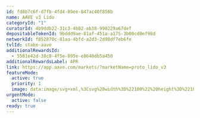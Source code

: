 ```yaml
---
id: fd8b7c6f-d7fb-4fd4-89ee-847ac40f858b
name: AAVE v3 Lido
categoryId: "1"
curatorId: 4b9ddb22-31c3-4b02-ab38-990229a67def
depositableTokenId: 9bddd9ae-81af-451a-a175-3b00cd0ef98d
networkId: f852870c-81aa-4bfd-a2d3-2d98df7eb6fe
tvlId: stake-aave
additionalRewardsId:
  - 5581e42d-38c8-4f5e-895e-e8640db5a450
additionalRewardsLabel: APR
link: https://app.aave.com/markets/?marketName=proto_lido_v3
featureMode:
  active: true
  priority: 1
  image: data:image/svg+xml,%3Csvg%20width%3D%22100%22%20height%3D%22100%22%20viewBox%3D%220%200%20100%20100%22%20fill%3D%22none%22%20xmlns%3D%22http%3A%2F%2Fwww.w3.org%2F2000%2Fsvg%22%3E%0A%3Cpath%20d%3D%22M78.091%2048.4123L54.1994%2062.3698C50.5657%2064.4915%2044.6576%2064.4915%2041.0005%2062.3698L16.9514%2048.4123C13.2943%2046.2885%2013.2752%2042.8493%2016.9089%2040.7256L40.8005%2026.768C44.4343%2024.6463%2050.3423%2024.6463%2053.9994%2026.768L78.0485%2040.7256C81.7056%2042.8493%2081.7248%2046.2885%2078.091%2048.4123Z%22%20fill%3D%22url(%23paint0_linear_16646_252000)%22%2F%3E%0A%3Cpath%20d%3D%22M80.7954%2044.7842C80.7933%2044.8308%2080.789%2044.8773%2080.7848%2044.9239C80.7805%2044.9641%2080.7741%2045.0043%2080.7699%2045.0445C80.7635%2045.091%2080.7571%2045.1376%2080.7486%2045.1841C80.7401%2045.2244%2080.7316%2045.2667%2080.7231%2045.3069C80.7125%2045.3513%2080.7018%2045.3979%2080.6891%2045.4423C80.6784%2045.4825%2080.6657%2045.5248%2080.6529%2045.565C80.638%2045.6095%2080.6232%2045.6539%2080.6083%2045.7005C80.5934%2045.7407%2080.5785%2045.7809%2080.5636%2045.8211C80.5445%2045.8676%2080.5254%2045.9142%2080.5041%2045.9629C80.4871%2046.0031%2080.468%2046.0412%2080.4488%2046.0793C80.4254%2046.1258%2080.4021%2046.1724%2080.3765%2046.2189C80.3553%2046.257%2080.3362%2046.2951%2080.3128%2046.3311C80.2809%2046.3861%2080.2468%2046.4411%2080.2107%2046.4961C80.1894%2046.53%2080.1682%2046.5638%2080.1448%2046.5956C80.1023%2046.6548%2080.0576%2046.7162%2080.013%2046.7755C79.9939%2046.8008%2079.9747%2046.8284%2079.9535%2046.8537C79.8791%2046.949%2079.7961%2047.0421%2079.7111%2047.1352C79.6898%2047.1585%2079.6664%2047.1817%2079.643%2047.205C79.575%2047.2749%2079.5048%2047.3447%2079.4304%2047.4145C79.3964%2047.4463%2079.3645%2047.478%2079.3284%2047.5076C79.2837%2047.5478%2079.2391%2047.5859%2079.1945%2047.624C79.1519%2047.66%2079.1094%2047.696%2079.0669%2047.7298C79.0201%2047.7679%2078.9712%2047.806%2078.9202%2047.8441C78.8755%2047.8779%2078.8288%2047.9139%2078.782%2047.9478C78.731%2047.9837%2078.6778%2048.0218%2078.6247%2048.0578C78.5758%2048.0917%2078.5269%2048.1255%2078.4758%2048.1594C78.4206%2048.1954%2078.3632%2048.2313%2078.3057%2048.2652C78.2335%2048.3096%2078.1633%2048.3541%2078.0889%2048.3964L78.0719%2054.2432L78.0889%2048.3985L54.2131%2062.2082L54.1769%2091.5707L54.2131%2062.2103C54.0727%2062.2907%2053.9303%2062.3669%2053.7836%2062.4431C53.7411%2062.4642%2053.6985%2062.4854%2053.6582%2062.5065C53.5433%2062.5637%2053.4285%2062.6166%2053.3116%2062.6695C53.2733%2062.6864%2053.2351%2062.7055%2053.1947%2062.7224C53.0416%2062.788%2052.8864%2062.8515%2052.7291%2062.9107C52.7014%2062.9213%2052.6738%2062.9298%2052.6461%2062.9403C52.5122%2062.989%2052.3783%2063.0377%2052.2401%2063.0821C52.1848%2063.1012%2052.1274%2063.1181%2052.0721%2063.1371C51.9977%2063.1604%2051.9212%2063.1837%2051.8446%2063.207C51.7808%2063.226%2051.717%2063.2451%2051.6511%2063.262C51.5746%2063.2832%2051.4959%2063.3043%2051.4194%2063.3234C51.3535%2063.3403%2051.2897%2063.3572%2051.2238%2063.372C51.1451%2063.3911%2051.0643%2063.4101%2050.9857%2063.4271C50.9198%2063.4419%2050.856%2063.4567%2050.7901%2063.4694C50.7093%2063.4863%2050.6264%2063.5011%2050.5456%2063.518C50.4839%2063.5307%2050.4223%2063.5413%2050.3585%2063.5519C50.1841%2063.5836%2050.0077%2063.6112%2049.8312%2063.6365C49.8057%2063.6408%2049.7802%2063.6429%2049.7568%2063.645C49.6016%2063.6662%2049.4485%2063.6831%2049.2912%2063.7C49.2317%2063.7064%2049.1721%2063.7127%2049.1147%2063.717C49.0148%2063.7254%2048.9149%2063.7339%2048.8128%2063.7424C48.7512%2063.7466%2048.6874%2063.7508%2048.6257%2063.755C48.5216%2063.7614%2048.4153%2063.7656%2048.3111%2063.7699C48.2537%2063.772%2048.1941%2063.7762%2048.1367%2063.7762C48.0453%2063.7783%2047.9539%2063.7804%2047.8646%2063.7804C47.8008%2063.7804%2047.737%2063.7826%2047.6732%2063.7826C47.5754%2063.7826%2047.4798%2063.7826%2047.382%2063.7804C47.3246%2063.7804%2047.2672%2063.7804%2047.2098%2063.7783C47.1205%2063.7762%2047.0312%2063.772%2046.9419%2063.7677C46.8802%2063.7656%2046.8186%2063.7635%2046.7569%2063.7593C46.6612%2063.755%2046.5656%2063.7466%2046.4699%2063.7402C46.4146%2063.736%2046.3593%2063.7339%2046.3062%2063.7297C46.1914%2063.7212%2046.0787%2063.7085%2045.9639%2063.6958C45.9277%2063.6916%2045.8916%2063.6894%2045.8576%2063.6852C45.7088%2063.6683%2045.5599%2063.6492%2045.4111%2063.6281C45.3877%2063.6238%2045.3643%2063.6217%2045.3409%2063.6175C45.2134%2063.5985%2045.0858%2063.5794%2044.9583%2063.5583C44.9051%2063.5498%2044.8541%2063.5392%2044.8009%2063.5286C44.7052%2063.5117%2044.6074%2063.4927%2044.5118%2063.4736C44.4607%2063.463%2044.4118%2063.4524%2044.3629%2063.4419C44.2588%2063.4186%2044.1546%2063.3953%2044.0504%2063.372C43.993%2063.3572%2043.9356%2063.3424%2043.8761%2063.3276C43.7825%2063.3043%2043.6869%2063.2789%2043.5933%2063.2535C43.5402%2063.2387%2043.487%2063.2239%2043.4339%2063.2091C43.285%2063.1668%2043.1383%2063.1202%2042.9938%2063.0737C42.9682%2063.0652%2042.9406%2063.0567%2042.9151%2063.0483C42.7471%2062.9911%2042.5834%2062.9319%2042.4218%2062.8684C42.3878%2062.8557%2042.3538%2062.8409%2042.3198%2062.8282C42.1093%2062.7436%2041.9031%2062.6547%2041.7011%2062.5595C41.682%2062.551%2041.6607%2062.5404%2041.6416%2062.5298C41.4311%2062.4283%2041.227%2062.3224%2041.0293%2062.2082L16.994%2048.3964C15.1549%2047.3405%2014.2365%2045.9523%2014.2407%2044.5684L14.1961%2076.7834C14.1918%2078.1673%2015.1103%2079.5555%2016.9493%2080.6114L16.9876%2050.1908L16.9493%2080.6136L40.9825%2094.4232C41.1802%2094.5375%2041.3864%2094.6433%2041.5948%2094.7449C41.6139%2094.7555%2041.6352%2094.7639%2041.6543%2094.7745C41.8563%2094.8697%2042.0625%2094.9586%2042.273%2095.0433C42.2922%2095.0496%2042.3092%2095.0602%2042.3262%2095.0665C42.3411%2095.0729%2042.3581%2095.0771%2042.3729%2095.0835C42.5345%2095.1469%2042.7004%2095.2062%2042.8662%2095.2633C42.8917%2095.2718%2042.9172%2095.2803%2042.9427%2095.2887C43.0873%2095.3374%2043.2361%2095.3818%2043.385%2095.4263C43.4105%2095.4326%2043.4339%2095.4411%2043.4594%2095.4495C43.487%2095.458%2043.5168%2095.4644%2043.5444%2095.4728C43.638%2095.4982%2043.7315%2095.5236%2043.8272%2095.5469C43.8846%2095.5617%2043.942%2095.5765%2043.9994%2095.5892C44.1036%2095.6146%2044.2077%2095.6379%2044.3119%2095.659C44.3523%2095.6675%2044.3906%2095.6781%2044.4289%2095.6865C44.4395%2095.6887%2044.4501%2095.6908%2044.4608%2095.6929C44.5564%2095.7119%2044.6542%2095.731%2044.7499%2095.7479C44.8009%2095.7564%2044.8541%2095.767%2044.9051%2095.7775C45.0327%2095.7987%2045.1602%2095.8199%2045.2878%2095.8368C45.3091%2095.8389%2045.3303%2095.8431%2045.3516%2095.8474C45.3516%2095.8474%2045.3537%2095.8474%2045.3558%2095.8474C45.5047%2095.8685%2045.6514%2095.8876%2045.8023%2095.9045C45.8384%2095.9087%2045.8746%2095.9109%2045.9086%2095.9151C46.0213%2095.9278%2046.1361%2095.9384%2046.2509%2095.9489C46.253%2095.9489%2046.2573%2095.9489%2046.2594%2095.9489C46.3126%2095.9532%2046.3657%2095.9553%2046.4189%2095.9595C46.5145%2095.9659%2046.6081%2095.9743%2046.7038%2095.9786C46.7675%2095.9828%2046.8313%2095.9828%2046.8951%2095.987C46.9823%2095.9913%2047.0694%2095.9955%2047.1566%2095.9976C47.163%2095.9976%2047.1715%2095.9976%2047.1779%2095.9976C47.2289%2095.9976%2047.2799%2095.9976%2047.331%2095.9976C47.4266%2095.9976%2047.5244%2095.9997%2047.6201%2095.9997C47.6839%2095.9997%2047.7477%2095.9997%2047.8114%2095.9976C47.9029%2095.9976%2047.9922%2095.9955%2048.0836%2095.9934C48.1006%2095.9934%2048.1176%2095.9934%2048.1346%2095.9934C48.1771%2095.9934%2048.2197%2095.9892%2048.2622%2095.987C48.3664%2095.9828%2048.4705%2095.9786%2048.5747%2095.9722C48.6385%2095.968%2048.7001%2095.9638%2048.7639%2095.9595C48.8639%2095.9532%2048.9638%2095.9447%2049.0637%2095.9341C49.0977%2095.9299%2049.1339%2095.9299%2049.1679%2095.9257C49.1913%2095.9235%2049.2168%2095.9193%2049.2402%2095.9172C49.3954%2095.9003%2049.5506%2095.8833%2049.7058%2095.8622C49.7313%2095.858%2049.7568%2095.8558%2049.7802%2095.8537C49.9567%2095.8283%2050.1331%2095.8008%2050.3075%2095.7691C50.3245%2095.767%2050.3393%2095.7648%2050.3564%2095.7606C50.4031%2095.7521%2050.4478%2095.7416%2050.4946%2095.7331C50.5775%2095.7183%2050.6583%2095.7014%2050.7391%2095.6844C50.805%2095.6717%2050.8709%2095.6569%2050.9368%2095.6421C51.0176%2095.6252%2051.0962%2095.6061%2051.1749%2095.5871C51.2408%2095.5723%2051.3046%2095.5554%2051.3705%2095.5384C51.4492%2095.5194%2051.5257%2095.4982%2051.6022%2095.4771C51.666%2095.4601%2051.7319%2095.4411%2051.7957%2095.422C51.8722%2095.3988%2051.9467%2095.3776%2052.0232%2095.3522C52.0551%2095.3416%2052.0891%2095.3332%2052.1231%2095.3226C52.1465%2095.3141%2052.1699%2095.3056%2052.1933%2095.2972C52.3294%2095.2527%2052.4633%2095.2062%2052.5972%2095.1554C52.6249%2095.1448%2052.6546%2095.1364%2052.6823%2095.1258C52.8396%2095.0665%2052.9948%2095.003%2053.1479%2094.9375C53.1883%2094.9205%2053.2266%2094.9015%2053.267%2094.8845C53.3839%2094.8316%2053.4987%2094.7787%2053.6135%2094.7216C53.656%2094.7004%2053.6985%2094.6793%2053.7411%2094.6581C53.8878%2094.5841%2054.0302%2094.5079%2054.1705%2094.4275L78.0485%2080.6178C78.0868%2080.5945%2078.125%2080.5712%2078.1612%2080.5501C78.1973%2080.5289%2078.2292%2080.5078%2078.2632%2080.4866C78.3206%2080.4506%2078.378%2080.4168%2078.4333%2080.3808C78.4843%2080.3469%2078.5332%2080.3131%2078.5821%2080.2792C78.6353%2080.2432%2078.6884%2080.2073%2078.7395%2080.1692C78.7862%2080.1353%2078.833%2080.0993%2078.8777%2080.0655C78.9266%2080.0274%2078.9755%2079.9893%2079.0244%2079.9512C79.069%2079.9152%2079.1115%2079.8814%2079.1519%2079.8454C79.1987%2079.8073%2079.2433%2079.7671%2079.2859%2079.729C79.3029%2079.7121%2079.3241%2079.6973%2079.3411%2079.6804C79.3581%2079.6656%2079.3709%2079.6486%2079.3879%2079.6338C79.4623%2079.564%2079.5325%2079.4941%2079.6005%2079.4243C79.6239%2079.401%2079.6473%2079.3778%2079.6686%2079.3545C79.7536%2079.2614%2079.8344%2079.1683%2079.9109%2079.073C79.9152%2079.0688%2079.9173%2079.0646%2079.9216%2079.0603C79.9386%2079.0392%2079.9535%2079.0159%2079.9705%2078.9947C80.0151%2078.9355%2080.0598%2078.8762%2080.1023%2078.8149C80.1257%2078.781%2080.1469%2078.7493%2080.1682%2078.7154C80.2043%2078.6604%2080.2383%2078.6054%2080.2702%2078.5504C80.2787%2078.5356%2080.2894%2078.5207%2080.2979%2078.5059C80.3106%2078.4826%2080.3213%2078.4615%2080.3319%2078.4382C80.3574%2078.3917%2080.3808%2078.3451%2080.4042%2078.2985C80.4233%2078.2605%2080.4425%2078.2202%2080.4595%2078.1822C80.4807%2078.1356%2080.4999%2078.0891%2080.519%2078.0404C80.5275%2078.0192%2080.5381%2077.9981%2080.5466%2077.9769C80.553%2077.9579%2080.5594%2077.9388%2080.5658%2077.9198C80.5828%2077.8753%2080.5955%2077.8309%2080.6104%2077.7843C80.6232%2077.7441%2080.6359%2077.7018%2080.6466%2077.6616C80.6593%2077.6172%2080.6699%2077.5706%2080.6806%2077.5262C80.687%2077.5008%2080.6933%2077.4775%2080.6976%2077.4521C80.7018%2077.4352%2080.7018%2077.4182%2080.7061%2077.4034C80.7146%2077.3569%2080.721%2077.3103%2080.7273%2077.2638C80.7337%2077.2236%2080.738%2077.1834%2080.7422%2077.141C80.7465%2077.0945%2080.7507%2077.0479%2080.7529%2077.0014C80.7529%2076.9739%2080.7571%2076.9464%2080.7592%2076.9188C80.7592%2076.8913%2080.7592%2076.8638%2080.7592%2076.8363L80.8039%2044.6213C80.8039%2044.6763%2080.7996%2044.7292%2080.7975%2044.7842H80.7954Z%22%20fill%3D%22url(%23paint1_linear_16646_252000)%22%2F%3E%0A%3Cpath%20d%3D%22M77.1782%2031.6537C77.1782%2031.8059%2077.168%2031.9581%2077.1578%2032.1069C77.151%2032.2353%2077.1442%2032.3672%2077.1306%2032.4957C77.1204%2032.6073%2077.1034%2032.7223%2077.0864%2032.8339C77.0695%2032.9624%2077.0491%2033.0909%2077.0253%2033.2193C77.0049%2033.3343%2076.9777%2033.4459%2076.9539%2033.5609C76.9267%2033.686%2076.8961%2033.8111%2076.8622%2033.9362C76.8316%2034.0512%2076.7976%2034.1628%2076.7636%2034.2777C76.7262%2034.4028%2076.6854%2034.528%2076.6379%2034.6497C76.5971%2034.7613%2076.5563%2034.8729%2076.5121%2034.9845C76.4612%2035.1163%2076.4034%2035.2448%2076.3456%2035.3767C76.298%2035.4849%2076.2471%2035.5931%2076.1927%2035.7013C76.1281%2035.8298%2076.0601%2035.9583%2075.9922%2036.0902C75.9344%2036.195%2075.8766%2036.2998%2075.8189%2036.4013C75.7305%2036.5534%2075.632%2036.7056%2075.5334%2036.8578C75.4722%2036.9491%2075.4145%2037.0438%2075.3533%2037.1351C75.2377%2037.3041%2075.112%2037.4698%2074.9863%2037.6355C74.9285%2037.7133%2074.8741%2037.791%2074.813%2037.8688C74.7824%2037.906%2074.7518%2037.9398%2074.7246%2037.977C74.5887%2038.1427%2074.4493%2038.305%2074.3032%2038.4707C74.2624%2038.5147%2074.225%2038.562%2074.1809%2038.606C74.0075%2038.7953%2073.8274%2038.9813%2073.6405%2039.1673C73.6065%2039.2011%2073.5726%2039.2315%2073.5352%2039.2654C73.3925%2039.404%2073.2429%2039.5393%2073.09%2039.6779C72.9677%2039.7861%2072.8419%2039.8943%2072.7162%2040.0025C72.5972%2040.1006%2072.4817%2040.202%2072.3594%2040.3001C72.2268%2040.4049%2072.0909%2040.5131%2071.9516%2040.6179C71.8258%2040.716%2071.6967%2040.8107%2071.5675%2040.9054C71.4248%2041.0102%2071.2787%2041.1116%2071.1292%2041.2131C70.9932%2041.3077%2070.8573%2041.399%2070.7146%2041.4903C70.5616%2041.5918%2070.4019%2041.6898%2070.2456%2041.7879C70.0485%2041.9096%2069.8514%2042.0348%2069.6441%2042.1531C69.2567%2042.3763%2068.8557%2042.5893%2068.4513%2042.7956C68.3357%2042.8564%2068.2168%2042.9139%2068.0978%2042.9714C67.7818%2043.127%2067.4623%2043.2757%2067.1361%2043.4211C67.0274%2043.4685%2066.9186%2043.5192%2066.8065%2043.5699C66.3817%2043.7525%2065.9501%2043.9284%2065.5117%2044.0941C65.4335%2044.1245%2065.3554%2044.1482%2065.2772%2044.1786C64.9068%2044.3172%2064.5296%2044.4457%2064.1524%2044.5708C63.996%2044.6216%2063.8397%2044.6723%2063.6834%2044.723C63.4761%2044.7872%2063.2654%2044.8515%2063.0513%2044.9157C62.8712%2044.9665%2062.6945%2045.0206%2062.5144%2045.0679C62.3003%2045.1254%2062.0862%2045.1829%2061.8687%2045.2404C61.6886%2045.2877%2061.5051%2045.3317%2061.3249%2045.3756C61.1041%2045.4297%2060.8832%2045.4771%2060.6623%2045.5278C60.4788%2045.5684%2060.2986%2045.6089%2060.1151%2045.6461C59.8909%2045.6935%2059.6632%2045.7374%2059.4355%2045.778C59.2622%2045.8118%2059.0888%2045.8456%2058.9155%2045.8761C58.4296%2045.9606%2057.9402%2046.0418%2057.4474%2046.1094C57.3761%2046.1195%2057.3081%2046.1263%2057.2367%2046.1364C56.8086%2046.1939%2056.377%2046.2446%2055.9454%2046.2886C55.7823%2046.3055%2055.6157%2046.3224%2055.4492%2046.3359C55.1706%2046.363%2054.8919%2046.3833%2054.6132%2046.4036C54.4399%2046.4171%2054.2632%2046.4306%2054.0899%2046.4408C53.7976%2046.4577%2053.5088%2046.4712%2053.2165%2046.4847C53.0534%2046.4915%2052.8903%2046.4983%2052.7271%2046.505C52.4757%2046.5118%2052.2208%2046.5152%2051.9693%2046.5185C51.7926%2046.5185%2051.6159%2046.5253%2051.4392%2046.5253C51.1707%2046.5253%2050.8988%2046.5219%2050.6304%2046.5185C50.4707%2046.5185%2050.3109%2046.5185%2050.1512%2046.5118C49.9031%2046.505%2049.6551%2046.4949%2049.407%2046.4813C49.2337%2046.4746%2049.0637%2046.4678%2048.8904%2046.4611C48.622%2046.4475%2048.3569%2046.4272%2048.0884%2046.407C47.9355%2046.3968%2047.7826%2046.3867%2047.633%2046.3765C47.3068%2046.3495%2046.984%2046.3157%2046.6577%2046.2818C46.566%2046.2717%2046.4742%2046.2649%2046.3859%2046.2548C45.9713%2046.2074%2045.5567%2046.1567%2045.1455%2046.0992C45.0775%2046.0891%2045.0095%2046.079%2044.9416%2046.0688C44.5915%2046.0181%2044.2415%2045.964%2043.8915%2045.9031C43.7453%2045.8794%2043.5992%2045.849%2043.4497%2045.822C43.1812%2045.7746%2042.9161%2045.7239%2042.6511%2045.6698C42.5117%2045.6427%2042.3724%2045.6089%2042.2365%2045.5785C41.9442%2045.5143%2041.652%2045.45%2041.3631%2045.3824C41.2034%2045.3452%2041.0437%2045.3012%2040.8839%2045.264C40.6189%2045.1964%2040.3572%2045.1288%2040.0955%2045.0578C39.946%2045.0172%2039.7999%2044.9732%2039.6537%2044.9326C39.2391%2044.8143%2038.8313%2044.6858%2038.4269%2044.5539C38.3556%2044.5303%2038.2842%2044.51%2038.2128%2044.4863C37.7473%2044.3307%2037.2919%2044.1617%2036.8433%2043.9892C36.6598%2043.9182%2036.4797%2043.8438%2036.2996%2043.7694C36.1568%2043.7119%2036.0107%2043.6511%2035.868%2043.5902C35.6641%2043.5023%2035.467%2043.4144%2035.2665%2043.3231C35.1339%2043.2622%2035.0014%2043.2047%2034.8723%2043.1439C34.6548%2043.0424%2034.4407%2042.9342%2034.2266%2042.826C34.1212%2042.7719%2034.0125%2042.7212%2033.9071%2042.6671C33.5911%2042.5014%2033.2785%2042.3323%2032.9726%2042.1565C29.4553%2040.1378%2027.1512%2037.6828%2026.057%2035.096C25.8565%2034.626%2025.7002%2034.1492%2025.5812%2033.6725C25.5234%2033.4324%2025.4725%2033.1957%2025.4317%2032.9556C25.3535%2032.4754%2025.3127%2031.9953%2025.3161%2031.5117L25.2448%2056.0441C25.2346%2059.8955%2027.7867%2063.7503%2032.9012%2066.6888C33.2071%2066.8647%2033.5197%2067.0337%2033.8358%2067.1994C33.9411%2067.2535%2034.0499%2067.3042%2034.1552%2067.3583C34.3693%2067.4666%2034.5834%2067.5748%2034.8009%2067.6762C34.93%2067.7371%2035.0626%2067.7946%2035.1951%2067.8554C35.3956%2067.9467%2035.5927%2068.038%2035.7966%2068.1225C35.9394%2068.1834%2036.0821%2068.2409%2036.2282%2068.3018C36.3675%2068.3592%2036.5001%2068.4167%2036.6394%2068.4708C36.6836%2068.4877%2036.7278%2068.5013%2036.7719%2068.5182C37.2239%2068.694%2037.6793%2068.8597%2038.1415%2069.0152C38.2128%2069.0389%2038.2842%2069.0592%2038.3556%2069.0829C38.76%2069.2148%2039.1678%2069.3433%2039.5824%2069.4616C39.6503%2069.4819%2039.7183%2069.5056%2039.7863%2069.5258C39.8644%2069.5495%2039.946%2069.5664%2040.0242%2069.5901C40.2858%2069.6611%2040.5475%2069.7321%2040.8126%2069.7964C40.9723%2069.8369%2041.132%2069.8775%2041.2917%2069.9147C41.5806%2069.9823%2041.8729%2070.0466%2042.1651%2070.1108C42.2739%2070.1345%2042.3826%2070.1616%2042.4914%2070.1852C42.5219%2070.192%2042.5525%2070.1954%2042.5797%2070.2021C42.8448%2070.2562%2043.1132%2070.3036%2043.3783%2070.3543C43.5244%2070.3814%2043.6706%2070.4118%2043.8167%2070.4355C44.1633%2070.4963%2044.5134%2070.5504%2044.8668%2070.6011C44.9314%2070.6113%2044.9959%2070.6214%2045.0605%2070.6316C45.0605%2070.6316%2045.0673%2070.6316%2045.0707%2070.6316C45.4819%2070.6891%2045.8965%2070.7432%2046.3111%2070.7871C46.4096%2070.7973%2046.5082%2070.804%2046.6067%2070.8176C46.9228%2070.8514%2047.2388%2070.8818%2047.5583%2070.9089C47.5651%2070.9089%2047.5753%2070.9089%2047.5821%2070.9089C47.7248%2070.919%2047.8709%2070.9291%2048.0137%2070.9393C48.2821%2070.9596%2048.5472%2070.9799%2048.8157%2070.9934C48.989%2071.0035%2049.1589%2071.0069%2049.3322%2071.0137C49.5803%2071.0238%2049.8284%2071.0373%2050.0764%2071.0441C50.0968%2071.0441%2050.1172%2071.0441%2050.1376%2071.0441C50.2769%2071.0475%2050.4163%2071.0441%2050.5556%2071.0475C50.8241%2071.0509%2051.0959%2071.0576%2051.3644%2071.0543C51.5411%2071.0543%2051.7178%2071.0509%2051.8946%2071.0475C52.146%2071.0441%2052.3975%2071.0407%2052.6524%2071.034C52.7%2071.034%2052.7441%2071.034%2052.7917%2071.034C52.9107%2071.0306%2053.0262%2071.0204%2053.1451%2071.0171C53.4374%2071.0035%2053.7263%2070.99%2054.0185%2070.9731C54.1952%2070.963%2054.3686%2070.9494%2054.5419%2070.9359C54.8205%2070.9156%2055.0992%2070.8919%2055.3779%2070.8683C55.4764%2070.8581%2055.5716%2070.8548%2055.6701%2070.8446C55.7381%2070.8378%2055.806%2070.8277%2055.874%2070.8209C56.3056%2070.777%2056.7372%2070.7263%2057.1654%2070.6688C57.2367%2070.6586%2057.3081%2070.6519%2057.3761%2070.6417C57.8688%2070.5741%2058.3582%2070.4929%2058.8442%2070.4084C58.8883%2070.4016%2058.9359%2070.3949%2058.9801%2070.3881C59.1092%2070.3644%2059.235%2070.3374%2059.3641%2070.3137C59.5918%2070.2698%2059.8195%2070.2258%2060.0438%2070.1818C60.2273%2070.1446%2060.4108%2070.1041%2060.5943%2070.0635C60.8152%2070.0128%2061.0361%2069.9654%2061.257%2069.9113C61.4405%2069.8674%2061.6206%2069.82%2061.8007%2069.7761C62.0182%2069.722%2062.2323%2069.6645%2062.4464%2069.6036C62.6265%2069.5529%2062.8066%2069.5022%2062.9833%2069.4515C63.194%2069.3906%2063.4047%2069.3263%2063.6154%2069.2587C63.7072%2069.2317%2063.7989%2069.2046%2063.8907%2069.1742C63.9553%2069.1539%2064.0198%2069.1268%2064.0844%2069.1065C64.465%2068.9814%2064.8388%2068.8496%2065.2093%2068.7143C65.2874%2068.6872%2065.3656%2068.6602%2065.4437%2068.6298C65.8821%2068.4641%2066.3137%2068.2882%2066.7385%2068.1056C66.8507%2068.0583%2066.956%2068.0076%2067.0681%2067.9569C67.3944%2067.8115%2067.7138%2067.6627%2068.0299%2067.5071C68.1488%2067.4496%2068.2678%2067.3922%2068.3833%2067.3313C68.7877%2067.125%2069.1887%2066.912%2069.5761%2066.6888C69.6815%2066.628%2069.7868%2066.5637%2069.8922%2066.5028C69.9907%2066.4454%2070.0825%2066.3811%2070.1776%2066.3236C70.3373%2066.2256%2070.4937%2066.1275%2070.6466%2066.0261C70.7893%2065.9348%2070.9253%2065.8401%2071.0612%2065.7454C71.2107%2065.644%2071.3568%2065.5425%2071.4996%2065.4377C71.6321%2065.343%2071.7579%2065.2449%2071.887%2065.1503C72.0229%2065.0454%2072.1623%2064.9406%2072.2914%2064.8358C72.4137%2064.7377%2072.5327%2064.6397%2072.6482%2064.5382C72.774%2064.43%2072.8997%2064.3218%2073.022%2064.2136C73.073%2064.1696%2073.1274%2064.1257%2073.175%2064.0784C73.2735%2063.9871%2073.3687%2063.8924%2073.4672%2063.8011C73.5012%2063.7673%2073.5386%2063.7368%2073.5726%2063.703C73.7595%2063.517%2073.9396%2063.3311%2074.1129%2063.1417C74.1537%2063.0977%2074.1945%2063.0504%2074.2352%2063.0064C74.3814%2062.8441%2074.5207%2062.6784%2074.6566%2062.5127C74.6872%2062.4755%2074.7178%2062.4417%2074.745%2062.4045C74.7586%2062.3876%2074.7722%2062.3707%2074.7858%2062.3538C74.8333%2062.293%2074.8741%2062.2321%2074.9217%2062.1712C75.0474%2062.0055%2075.1732%2061.8398%2075.2887%2061.6708C75.3533%2061.5795%2075.4111%2061.4848%2075.4688%2061.3935C75.5674%2061.2413%2075.6625%2061.0892%2075.7543%2060.937C75.7781%2060.8964%2075.8087%2060.8525%2075.8325%2060.8119C75.8664%2060.751%2075.897%2060.6868%2075.931%2060.6225C76.0024%2060.494%2076.0669%2060.3655%2076.1315%2060.2337C76.1859%2060.1254%2076.2369%2060.0172%2076.2844%2059.909C76.3422%2059.7805%2076.3966%2059.6487%2076.451%2059.5168C76.4747%2059.4593%2076.5019%2059.4018%2076.5257%2059.341C76.5461%2059.2869%2076.5597%2059.2361%2076.5767%2059.182C76.6209%2059.0569%2076.6617%2058.9318%2076.7024%2058.8067C76.7364%2058.6917%2076.7704%2058.5801%2076.801%2058.4652C76.835%2058.34%2076.8656%2058.2149%2076.8927%2058.0898C76.9097%2058.0222%2076.9301%2057.9546%2076.9437%2057.8869C76.9539%2057.8396%2076.9573%2057.7956%2076.9641%2057.7483C76.9879%2057.6198%2077.0083%2057.4913%2077.0253%2057.3628C77.0423%2057.2512%2077.0559%2057.1363%2077.0695%2057.0247C77.083%2056.8962%2077.0898%2056.7643%2077.0966%2056.6358C77.1%2056.5614%2077.1102%2056.4836%2077.1136%2056.4092C77.1136%2056.3349%2077.117%2056.2571%2077.117%2056.1827L77.1884%2031.6504L77.1782%2031.6537Z%22%20fill%3D%22url(%23paint2_linear_16646_252000)%22%2F%3E%0A%3Cpath%20d%3D%22M69.5253%2021.0087C59.3642%2015.169%2042.9401%2015.169%2032.8436%2021.0087C27.8039%2023.9235%2025.2925%2027.7412%2025.3061%2031.5622C25.3061%2031.7955%2025.3163%2032.0254%2025.3367%2032.2554C25.3469%2032.3737%2025.3571%2032.4921%2025.3741%2032.6138C25.391%2032.7626%2025.4148%2032.9148%2025.442%2033.0635C25.4556%2033.1515%2025.476%2033.2428%2025.493%2033.3307C25.5406%2033.5708%2025.6017%2033.8075%2025.6731%2034.0442C25.7411%2034.2775%2025.8192%2034.5074%2025.9042%2034.7374C25.9484%2034.8523%2025.9959%2034.9707%2026.0469%2035.089C26.0537%2035.1059%2026.0605%2035.1262%2026.0707%2035.1431C26.0979%2035.2108%2026.1319%2035.2818%2026.1625%2035.3494C26.1964%2035.4238%2026.2304%2035.4982%2026.2678%2035.5726C26.329%2035.7044%2026.397%2035.8363%2026.4717%2035.9716C26.5261%2036.0764%2026.5873%2036.1846%2026.6484%2036.2928C26.6552%2036.2996%2026.6586%2036.3063%2026.662%2036.3131C26.7334%2036.4382%2026.8115%2036.5667%2026.8931%2036.6918C26.9509%2036.7831%2027.0087%2036.8744%2027.0698%2036.9623C27.148%2037.0807%2027.2261%2037.1957%2027.3111%2037.3106C27.4029%2037.4391%2027.498%2037.5642%2027.5966%2037.6927C27.6747%2037.7874%2027.7495%2037.8855%2027.8311%2037.9802C27.8378%2037.9869%2027.8446%2037.9971%2027.8514%2038.0038C27.9534%2038.1323%2028.0621%2038.254%2028.1777%2038.3825C28.7826%2039.0622%2029.4826%2039.7182%2030.2813%2040.3505C30.373%2040.4215%2030.4614%2040.4892%2030.5531%2040.5602C30.9167%2040.8375%2031.3008%2041.1114%2031.7018%2041.3751C31.8105%2041.4495%2031.9227%2041.5205%2032.0348%2041.5915C32.3339%2041.7843%2032.6431%2041.9702%2032.9625%2042.1528C33.2786%2042.3354%2033.6048%2042.5113%2033.9345%2042.6837C34.1316%2042.7852%2034.3355%2042.89%2034.5394%2042.9847C34.6447%2043.0388%2034.7535%2043.0895%2034.8622%2043.1402C34.9914%2043.2011%2035.1273%2043.2586%2035.2564%2043.3194C35.2904%2043.333%2035.321%2043.3465%2035.355%2043.3634C35.6166%2043.4817%2035.8817%2043.5967%2036.1536%2043.7083C36.1978%2043.7286%2036.2453%2043.7489%2036.2895%2043.7658C36.4696%2043.8402%2036.6531%2043.9146%2036.8367%2043.9856C37.0609%2044.0735%2037.2886%2044.158%2037.5163%2044.2392C37.6013%2044.2696%2037.6862%2044.3001%2037.7712%2044.3305C37.8663%2044.3643%2037.9581%2044.3981%2038.0533%2044.4286C38.1042%2044.4455%2038.1552%2044.4657%2038.2062%2044.4827C38.2775%2044.5063%2038.3489%2044.5266%2038.4203%2044.5503C38.4373%2044.557%2038.4543%2044.5604%2038.4679%2044.5638C38.8145%2044.6788%2039.1645%2044.787%2039.5179%2044.8918C39.5621%2044.9053%2039.6029%2044.9189%2039.6471%2044.9324C39.7422%2044.9594%2039.8374%2044.9865%2039.9325%2045.0135C40.1976%2045.0879%2040.4627%2045.1556%2040.7311%2045.2266C40.7821%2045.2367%2040.8297%2045.2502%2040.8773%2045.2638C41.037%2045.3043%2041.1967%2045.3449%2041.3598%2045.3855C41.6487%2045.4531%2041.9376%2045.5174%2042.2298%2045.5816C42.3691%2045.6087%2042.5085%2045.6425%2042.6478%2045.6695C42.9129%2045.7236%2043.178%2045.7744%2043.4464%2045.8217C43.5212%2045.8352%2043.5925%2045.8488%2043.6639%2045.8623C43.7353%2045.8758%2043.81%2045.8893%2043.8848%2045.9029C44.0581%2045.9333%2044.2348%2045.9637%2044.4115%2045.9908C44.5849%2046.0178%2044.7582%2046.0415%2044.9349%2046.0685C45.0029%2046.0787%2045.0708%2046.0888%2045.1388%2046.099C45.3427%2046.1294%2045.55%2046.1565%2045.7573%2046.1835C45.883%2046.197%2046.0088%2046.2139%2046.1345%2046.2275C46.2602%2046.2444%2046.386%2046.2579%2046.5117%2046.2681C46.5593%2046.2748%2046.6035%2046.2782%2046.6511%2046.2816C46.8142%2046.2985%2046.9773%2046.3154%2047.137%2046.3323C47.3001%2046.3458%2047.4633%2046.3627%2047.6264%2046.3763C47.7011%2046.383%2047.7793%2046.3864%2047.8541%2046.3932C47.9288%2046.3999%2048.007%2046.4067%2048.0818%2046.4101C48.2925%2046.4236%2048.4997%2046.4371%2048.707%2046.4507C48.8022%2046.4574%2048.8974%2046.4642%2048.9925%2046.4676C49.0163%2046.4676%2049.0401%2046.4676%2049.0639%2046.4676C49.3018%2046.4811%2049.5362%2046.4912%2049.7741%2046.498C49.8965%2046.5014%2050.0188%2046.5048%2050.1445%2046.5081C50.5388%2046.5183%2050.9296%2046.525%2051.3238%2046.525C51.4495%2046.525%2051.5753%2046.525%2051.701%2046.5217C51.7893%2046.5183%2051.8777%2046.5183%2051.9661%2046.5183C52.0918%2046.5183%2052.2175%2046.5149%2052.3433%2046.5115C52.469%2046.5115%2052.5948%2046.5048%2052.7239%2046.5014C53.0331%2046.4946%2053.3424%2046.4811%2053.6516%2046.4642C53.9099%2046.4507%2054.1716%2046.4371%2054.4299%2046.4168C54.491%2046.4135%2054.5522%2046.4101%2054.6134%2046.4033C54.892%2046.383%2055.1707%2046.3594%2055.446%2046.3323C55.6125%2046.3188%2055.779%2046.3019%2055.9421%2046.285C56.1562%2046.2613%2056.3737%2046.241%2056.5878%2046.2139C56.8053%2046.1869%2057.0194%2046.1598%2057.2335%2046.1328C57.332%2046.1193%2057.4306%2046.1057%2057.5291%2046.0922C57.7466%2046.0618%2057.9641%2046.028%2058.1816%2045.9942C58.4263%2045.957%2058.671%2045.9164%2058.9123%2045.8724C59.0856%2045.842%2059.2589%2045.8082%2059.4322%2045.7744C59.5478%2045.7541%2059.6599%2045.7304%2059.772%2045.7101C59.8876%2045.6864%2059.9997%2045.6662%2060.1119%2045.6425C60.2954%2045.6053%2060.4789%2045.5613%2060.6624%2045.5208C60.8799%2045.4734%2061.1008%2045.4227%2061.3149%2045.372C61.3217%2045.3754%2061.3251%2045.372%2061.3285%2045.372C61.5086%2045.328%2061.6887%2045.2807%2061.8688%2045.2333C62.0829%2045.1792%2062.3004%2045.1217%2062.5145%2045.0609C62.6946%2045.0135%2062.8747%2044.9628%2063.0514%2044.9087C63.1092%2044.8918%2063.1636%2044.8749%2063.2214%2044.858C63.2927%2044.8377%2063.3641%2044.814%2063.4355%2044.7904C63.517%2044.7667%2063.602%2044.743%2063.6835%2044.716C63.7787%2044.6855%2063.8772%2044.6551%2063.9724%2044.6247C64.0064%2044.6145%2064.0404%2044.601%2064.0743%2044.5909C64.1015%2044.5841%2064.1253%2044.574%2064.1525%2044.5672C64.3428%2044.5029%2064.5297%2044.4421%2064.72%2044.3744C64.9477%2044.3001%2065.172%2044.2189%2065.3963%2044.131C65.4337%2044.1175%2065.4745%2044.1039%2065.5118%2044.087C65.522%2044.0836%2065.5288%2044.0803%2065.539%2044.0769C65.9672%2043.9146%2066.392%2043.7455%2066.8066%2043.5629C66.9154%2043.5156%2067.0241%2043.4648%2067.1362%2043.4175C67.3809%2043.3093%2067.6222%2043.1909%2067.8635%2043.076C68.0504%2042.9847%2068.2373%2042.9001%2068.4174%2042.8055C68.4276%2042.8021%2068.4378%2042.7953%2068.448%2042.7919C68.8558%2042.5823%2069.2568%2042.3726%2069.6442%2042.1461C69.7768%2042.0717%2069.9025%2041.9905%2070.0316%2041.9128C70.103%2041.8688%2070.1744%2041.8248%2070.2457%2041.7809C70.4021%2041.6828%2070.5618%2041.5848%2070.7147%2041.4833C70.854%2041.3954%2070.9934%2041.3041%2071.1293%2041.206C71.2788%2041.1046%2071.4249%2041.0032%2071.5677%2040.8983C71.6322%2040.851%2071.7002%2040.8036%2071.7614%2040.7563C71.826%2040.709%2071.8905%2040.6616%2071.9517%2040.6109C72.091%2040.5061%2072.227%2040.4013%2072.3595%2040.2964C72.4818%2040.1984%2072.6008%2040.0969%2072.7163%2039.9989C72.7299%2039.9887%2072.7435%2039.9752%2072.7571%2039.9651C72.9508%2039.8027%2073.1377%2039.6371%2073.3178%2039.468C73.43%2039.3665%2073.5353%2039.2651%2073.6407%2039.1637C73.7358%2039.0724%2073.8276%2038.9777%2073.9159%2038.883C73.9941%2038.8052%2074.0689%2038.7241%2074.1436%2038.6429C74.1946%2038.5922%2074.2422%2038.5381%2074.2898%2038.484C74.2932%2038.4772%2074.2999%2038.4738%2074.3033%2038.4671C74.4495%2038.3048%2074.5888%2038.1425%2074.7247%2037.9768C74.7893%2037.9024%2074.8471%2037.828%2074.9014%2037.7536C74.9558%2037.6826%2075.0068%2037.6116%2075.0578%2037.5406C75.0578%2037.5338%2075.0646%2037.5304%2075.068%2037.5237C75.085%2037.5%2075.102%2037.4729%2075.1223%2037.4493C75.1393%2037.429%2075.1563%2037.4053%2075.1733%2037.385C75.2345%2037.3005%2075.2957%2037.2193%2075.3534%2037.1348C75.3602%2037.1246%2075.367%2037.1111%2075.3772%2037.101C75.4146%2037.0469%2075.4486%2036.9928%2075.486%2036.9353C75.503%2036.9116%2075.52%2036.8846%2075.5369%2036.8609C75.6355%2036.7087%2075.7306%2036.5566%2075.819%2036.401C75.819%2036.401%2075.819%2036.3976%2075.8224%2036.3976C75.8666%2036.3199%2075.9108%2036.2421%2075.9515%2036.1643C75.9685%2036.1406%2075.9821%2036.1136%2075.9957%2036.0899C76.0637%2035.9614%2076.1317%2035.8296%2076.1962%2035.7011C76.203%2035.6842%2076.2098%2035.6706%2076.2166%2035.6537C76.2574%2035.5759%2076.2948%2035.4982%2076.3288%2035.4204C76.3356%2035.4035%2076.3424%2035.39%2076.3491%2035.3764C76.4069%2035.2446%2076.4613%2035.1161%2076.5157%2034.9842C76.5259%2034.9605%2076.5327%2034.9369%2076.5428%2034.9098C76.5768%2034.8253%2076.6108%2034.7374%2076.6414%2034.6528C76.6856%2034.5277%2076.7264%2034.4026%2076.7671%2034.2775C76.7773%2034.2369%2076.7875%2034.1997%2076.8011%2034.1625C76.8045%2034.149%2076.8079%2034.1355%2076.8113%2034.1219C76.8453%2034.0137%2076.8759%2033.8988%2076.8997%2033.7905C76.8997%2033.7905%2076.9008%2033.7883%2076.9031%2033.7838C76.9201%2033.7094%2076.9405%2033.635%2076.9574%2033.5606C76.9642%2033.5302%2076.971%2033.4964%2076.9778%2033.4659C77.0152%2033.2867%2077.0492%2033.1041%2077.0764%2032.9249C77.0764%2032.8945%2077.0866%2032.8607%2077.09%2032.8302C77.0968%2032.793%2077.1002%2032.7558%2077.1036%2032.7186C77.1274%2032.5428%2077.1444%2032.367%2077.1545%2032.1911C77.1579%2032.1607%2077.1613%2032.1303%2077.1613%2032.1032C77.1681%2031.9849%2077.1749%2031.8699%2077.1783%2031.7549C77.1817%2031.7346%2077.1817%2031.7245%2077.1817%2031.7042V31.6907C77.2089%2027.8257%2074.6568%2023.9539%2069.5253%2021.0053V21.0087ZM52.6219%2029.5976C51.3136%2030.6492%2048.7614%2030.8893%2046.9297%2030.1318C46.7462%2030.0541%2046.5797%2029.9729%2046.4268%2029.885C45.03%2029.0836%2044.8058%2027.7986%2045.9884%2026.8485C47.3001%2025.7934%2049.8489%2025.5534%2051.6806%2026.3142C51.8641%2026.392%2052.0306%2026.4731%2052.1869%2026.561C53.5803%2027.3624%2053.8046%2028.6474%2052.6219%2029.5976ZM60.19%2033.9427C58.8783%2034.9977%2056.3261%2035.2344%2054.4944%2034.477C54.3143%2034.4026%2054.1444%2034.3181%2053.9915%2034.2301C52.5947%2033.4287%2052.3705%2032.1438%2053.5531%2031.1936C54.8648%2030.1386%2057.4136%2029.9019%2059.2453%2030.6593C59.4288%2030.7371%2059.5953%2030.8183%2059.7483%2030.9062C61.145%2031.7076%2061.3693%2032.9959%2060.19%2033.9427ZM64.7778%2040.0327L61.1416%2037.943C67.1023%2034.4973%2067.2314%2028.9991%2061.3421%2025.6142C55.4562%2022.2328%2045.9136%2022.3275%2039.9529%2025.7732L36.3201%2023.6834C44.2722%2019.0847%2057.0942%2019.0137%2064.9545%2023.5279C72.8115%2028.0421%2072.7333%2035.4339%2064.7778%2040.0327Z%22%20fill%3D%22%23A07FFF%22%2F%3E%0A%3Cpath%20d%3D%22M60.1901%2033.9432C58.8783%2034.9983%2056.3262%2035.235%2054.4945%2034.4775C54.3144%2034.4031%2054.1445%2034.3186%2053.9915%2034.2307C52.5948%2033.4293%2052.3705%2032.1443%2053.5531%2031.1941C54.8649%2030.1391%2057.4137%2029.9024%2059.2454%2030.6599C59.4289%2030.7376%2059.5954%2030.8188%2059.7483%2030.9067C61.145%2031.7081%2061.3693%2032.9964%2060.1901%2033.9432Z%22%20fill%3D%22white%22%2F%3E%0A%3Cpath%20d%3D%22M52.6219%2029.598C51.3135%2030.6497%2048.7614%2030.8897%2046.9297%2030.1323C46.7462%2030.0545%2046.5796%2029.9734%2046.4267%2029.8855C45.03%2029.0841%2044.8057%2027.7991%2045.9883%2026.8489C47.3001%2025.7939%2049.8488%2025.5538%2051.6805%2026.3147C51.8641%2026.3924%2052.0306%2026.4736%2052.1869%2026.5615C53.5802%2027.3629%2053.8045%2028.6478%2052.6219%2029.598Z%22%20fill%3D%22white%22%2F%3E%0A%3Cpath%20d%3D%22M64.7776%2040.0324L61.1414%2037.9427C67.1021%2034.497%2067.2312%2028.9988%2061.3419%2025.614C55.456%2022.2325%2045.9135%2022.3272%2039.9528%2025.7729L36.3199%2023.6832C44.2721%2019.0844%2057.094%2019.0134%2064.9544%2023.5276C72.8113%2028.0418%2072.7332%2035.4337%2064.7776%2040.0324Z%22%20fill%3D%22white%22%2F%3E%0A%3Cellipse%20cx%3D%2247.0784%22%20cy%3D%2225.1765%22%20rx%3D%2232.8824%22%20ry%3D%2215.1765%22%20fill%3D%22url(%23paint3_linear_16646_252000)%22%2F%3E%0A%3Cellipse%20cx%3D%2247.0784%22%20cy%3D%2236.1374%22%20rx%3D%2232.8824%22%20ry%3D%2215.1765%22%20fill%3D%22url(%23paint4_linear_16646_252000)%22%2F%3E%0A%3Cdefs%3E%0A%3ClinearGradient%20id%3D%22paint0_linear_16646_252000%22%20x1%3D%2247.5%22%20y1%3D%2225.1768%22%20x2%3D%2247.5%22%20y2%3D%2263.9611%22%20gradientUnits%3D%22userSpaceOnUse%22%3E%0A%3Cstop%20stop-color%3D%22%239391F7%22%20stop-opacity%3D%220.8%22%2F%3E%0A%3Cstop%20offset%3D%221%22%20stop-color%3D%22%23605DFF%22%20stop-opacity%3D%220.3%22%2F%3E%0A%3C%2FlinearGradient%3E%0A%3ClinearGradient%20id%3D%22paint1_linear_16646_252000%22%20x1%3D%2247.5%22%20y1%3D%2244.5684%22%20x2%3D%2247.9998%22%20y2%3D%2299.5%22%20gradientUnits%3D%22userSpaceOnUse%22%3E%0A%3Cstop%20stop-color%3D%22%23915DFF%22%2F%3E%0A%3Cstop%20offset%3D%221%22%20stop-color%3D%22%23605DFF%22%20stop-opacity%3D%220%22%2F%3E%0A%3C%2FlinearGradient%3E%0A%3ClinearGradient%20id%3D%22paint2_linear_16646_252000%22%20x1%3D%2251.2166%22%20y1%3D%2231.5117%22%20x2%3D%2251.2166%22%20y2%3D%2271.0552%22%20gradientUnits%3D%22userSpaceOnUse%22%3E%0A%3Cstop%20stop-color%3D%22%23605DFF%22%2F%3E%0A%3Cstop%20offset%3D%221%22%20stop-color%3D%22%23605DFF%22%20stop-opacity%3D%220%22%2F%3E%0A%3C%2FlinearGradient%3E%0A%3ClinearGradient%20id%3D%22paint3_linear_16646_252000%22%20x1%3D%229.02882%22%20y1%3D%2232.2904%22%20x2%3D%2247.1089%22%20y2%3D%2240.2064%22%20gradientUnits%3D%22userSpaceOnUse%22%3E%0A%3Cstop%20stop-color%3D%22%23605DFF%22%2F%3E%0A%3Cstop%20offset%3D%221%22%20stop-color%3D%22%23605DFF%22%20stop-opacity%3D%220%22%2F%3E%0A%3C%2FlinearGradient%3E%0A%3ClinearGradient%20id%3D%22paint4_linear_16646_252000%22%20x1%3D%2230.1675%22%20y1%3D%2253.6852%22%20x2%3D%2226.3384%22%20y2%3D%2227.6111%22%20gradientUnits%3D%22userSpaceOnUse%22%3E%0A%3Cstop%20stop-color%3D%22%236E6CFF%22%2F%3E%0A%3Cstop%20offset%3D%221%22%20stop-color%3D%22%23605DFF%22%20stop-opacity%3D%220%22%2F%3E%0A%3C%2FlinearGradient%3E%0A%3C%2Fdefs%3E%0A%3C%2Fsvg%3E%0A
urgentMode:
  active: false
ready: true
---
```

